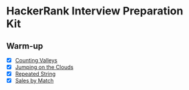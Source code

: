 # HackerRank Interview Preparation Kit

## Warm-up

- [x] [Counting Valleys]((../src/problems/algorithms/counting-valleys))
- [x] [Jumping on the Clouds](../src/problems/algorithms/jumping-on-the-clouds)
- [x] [Repeated String](../src/problems/algorithms/repeated-string)
- [x] [Sales by Match](../src/problems//algorithms/sales-by-match)
